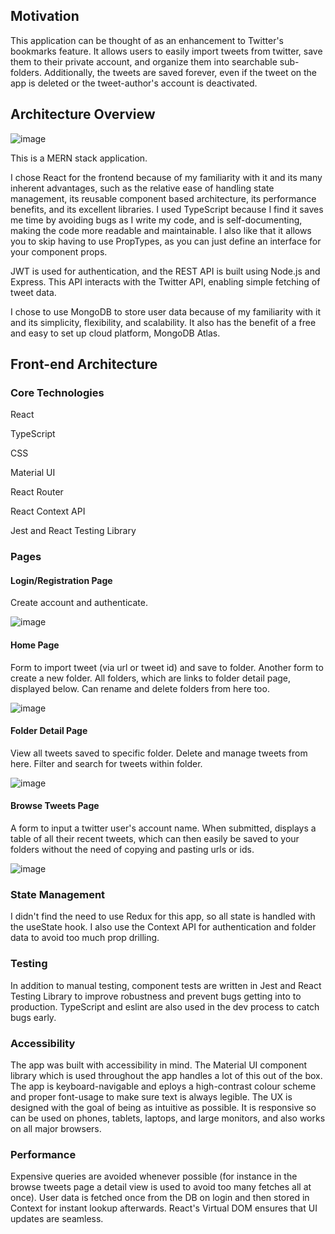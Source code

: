 ## Motivation 
This application can be thought of as an enhancement to Twitter's bookmarks feature. It allows users to easily import tweets from twitter, save them to their private account, and organize them into searchable sub-folders. Additionally, the tweets are saved forever, even if the tweet on the app is deleted or the tweet-author's account is deactivated.

## Architecture Overview

![image](https://user-images.githubusercontent.com/20101874/222025549-8460ea77-a045-494a-9fa3-a5318d6fef7e.png)

This is a MERN stack application. 

I chose React for the frontend because of my familiarity with it and its many inherent advantages, such as the relative ease of handling state management, its reusable component based architecture, its performance benefits, and its excellent libraries. I used TypeScript because I find it saves me time by avoiding bugs as I write my code, and is self-documenting, making the code more readable and maintainable. I also like that it allows you to skip having to use PropTypes, as you can just define an interface for your component props.

JWT is used for authentication, and the REST API is built using Node.js and Express. This API interacts with the Twitter API, enabling simple fetching of tweet data.

I chose to use MongoDB to store user data because of my familiarity with it and its simplicity, flexibility, and scalability. It also has the benefit of a free and easy to set up cloud platform, MongoDB Atlas.


## Front-end Architecture

### Core Technologies

React

TypeScript

CSS

Material UI

React Router

React Context API

Jest and React Testing Library

### Pages

#### Login/Registration Page
Create account and authenticate.

![image](https://user-images.githubusercontent.com/20101874/222032917-3aa1e161-b643-4a4a-a049-7774efb6fa91.png)


#### Home Page
Form to import tweet (via url or tweet id) and save to folder. Another form to create a new folder. All folders, which are links to folder detail page, displayed below. Can rename and delete folders from here too.

![image](https://user-images.githubusercontent.com/20101874/222032229-0fb5f3e1-efd9-45f9-bcc1-b1eccf22d109.png)

#### Folder Detail Page
View all tweets saved to specific folder. Delete and manage tweets from here. Filter and search for tweets within folder.

![image](https://user-images.githubusercontent.com/20101874/222032609-93031bc7-2be1-4845-acd2-4cae81685ec2.png)

#### Browse Tweets Page
A form to input a twitter user's account name. When submitted, displays a table of all their recent tweets, which can then easily be saved to your folders without the need of copying and pasting urls or ids.

![image](https://user-images.githubusercontent.com/20101874/222032820-378f95f8-4ce6-4330-955b-68dde5b9ce19.png)


### State Management

I didn't find the need to use Redux for this app, so all state is handled with the useState hook. I also use the Context API for authentication and folder data to avoid too much prop drilling.

### Testing
In addition to manual testing, component tests are written in Jest and React Testing Library to improve robustness and prevent bugs getting into to production. TypeScript and eslint are also used in the dev process to catch bugs early.

### Accessibility
The app was built with accessibility in mind. The Material UI component library which is used throughout the app handles a lot of this out of the box. The app is keyboard-navigable and eploys a high-contrast colour scheme and proper font-usage to make sure text is always legible. The UX is designed with the goal of being as intuitive as possible. It is responsive so can be used on phones, tablets, laptops, and large monitors, and also works on all major browsers. 

### Performance
Expensive queries are avoided whenever possible (for instance in the browse tweets page a detail view is used to avoid too many fetches all at once). User data is fetched once from the DB on login and then stored in Context for instant lookup afterwards. React's Virtual DOM ensures that UI updates are seamless.

